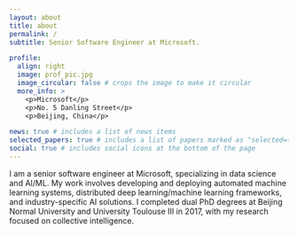```yaml
---
layout: about
title: about
permalink: /
subtitle: Senior Software Engineer at Microsoft.

profile:
  align: right
  image: prof_pic.jpg
  image_circular: false # crops the image to make it circular
  more_info: >
    <p>Microsoft</p>
    <p>No. 5 Danling Street</p>
    <p>Beijing, China</p>

news: true # includes a list of news items
selected_papers: true # includes a list of papers marked as "selected={true}"
social: true # includes social icons at the bottom of the page
---
```


I am a senior software engineer at Microsoft, specializing in data science and AI/ML. My work involves developing and deploying automated machine learning systems, distributed deep learning/machine learning frameworks, and industry-specific AI solutions. I completed dual PhD degrees at Beijing Normal University and University Toulouse III in 2017, with my research focused on collective intelligence.